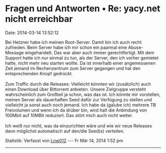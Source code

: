 Fragen und Antworten • Re: yacy.net nicht erreichbar
====================================================

Date: 2014-03-14 13:52:12

Bei Hetzner habe ich meinen Root-Server. Damit bin ich auch recht
zufrieden. Beim Server habe ich mir schon ein paarmal eine Abuse-Message
eingehandelt. Das war aber auch immer gerechtfertigt. Mit dem Support
hatte ich nur einmal zu tun, als der Server, den ich vorher gemietet
hatte, nicht mehr neu starten wollte. Da ist innerhalb einer
angemessenen Zeit jemand im Rechenzentrum zum Server gegangen und hat
den entsprechenden Knopf gedrückt.\
\
Zum Traffic durch die Releases: Vielleicht könnten wir (zusätzlich) auch
einen Download über Bittorrent anbieten. Unsere Zielgruppe versteht
wahrscheinlich zum Großteil ja schon, was das ist. Ich könnte mir
vorstellen, meinen Server als dauerhaften Seed dafür zur Verfügung zu
stellen und vielleicht ja sonst auch noch jemand. Ich habe da (galube
ich) mehrere TB Freivolumen und wenn ich da drüber bin, wird halt die
Anbindung von 100Mbit auf 10MBit reduziert. Das stört mich auch nicht
weiter.\
\
Ich weiß nur nicht, was da einzurichten wäre und wie wir neue Releases
dann möglichst automatisch auf den/die Seed(s) verteilen.

Statistik: Verfasst von
[Low012](http://forum.yacy-websuche.de/memberlist.php?mode=viewprofile&u=62)
--- Fr Mär 14, 2014 1:52 pm

------------------------------------------------------------------------

